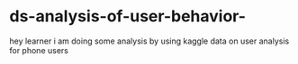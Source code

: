 # ds-analysis-of-user-behavior-
hey learner i am doing some analysis by using kaggle data on user analysis for phone users 

